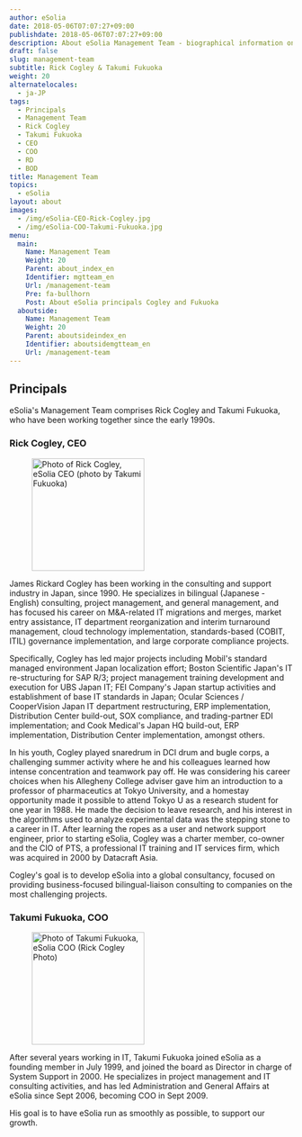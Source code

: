 ```yaml
---
author: eSolia
date: 2018-05-06T07:07:27+09:00
publishdate: 2018-05-06T07:07:27+09:00
description: About eSolia Management Team - biographical information on CEO Rick Cogley and COO Takumi Fukuoka.
draft: false
slug: management-team
subtitle: Rick Cogley & Takumi Fukuoka
weight: 20
alternatelocales:
  - ja-JP
tags:
  - Principals
  - Management Team
  - Rick Cogley
  - Takumi Fukuoka
  - CEO
  - COO
  - RD
  - BOD
title: Management Team
topics:
  - eSolia
layout: about
images:
  - /img/eSolia-CEO-Rick-Cogley.jpg
  - /img/eSolia-COO-Takumi-Fukuoka.jpg
menu:
  main:
    Name: Management Team
    Weight: 20
    Parent: about_index_en
    Identifier: mgtteam_en
    Url: /management-team
    Pre: fa-bullhorn
    Post: About eSolia principals Cogley and Fukuoka
  aboutside:
    Name: Management Team
    Weight: 20
    Parent: aboutsideindex_en    
    Identifier: aboutsidemgtteam_en
    Url: /management-team
---
```


## Principals
eSolia's Management Team comprises Rick Cogley and Takumi Fukuoka, who have been working together since the early 1990s.

### Rick Cogley, CEO

<figure class="">
<img class="is-pulled-right has-padding-m" width="200" data-caption="Rick Cogley, eSolia CEO" alt="Photo of Rick Cogley, eSolia CEO (photo by Takumi Fukuoka)" src="/img/eSolia-CEO-Rick-Cogley.jpg" >
</figure>

James Rickard Cogley has been working in the consulting and support industry in Japan, since 1990. He specializes in bilingual (Japanese - English) consulting, project management, and general management, and has focused his career on M&A-related IT migrations and merges, market entry assistance, IT department reorganization and interim turnaround management, cloud technology implementation, standards-based (COBIT, ITIL) governance implementation, and large corporate compliance projects.

Specifically, Cogley has led major projects including Mobil's standard managed environment Japan localization effort; Boston Scientific Japan's IT re-structuring for SAP R/3; project management training development and execution for UBS Japan IT; FEI Company's Japan startup activities and establishment of base IT standards in Japan; Ocular Sciences / CooperVision Japan IT department restructuring, ERP implementation, Distribution Center build-out, SOX compliance, and trading-partner EDI implementation; and Cook Medical's Japan HQ build-out, ERP implementation, Distribution Center implementation, amongst others.

In his youth, Cogley played snaredrum in DCI drum and bugle corps, a challenging summer activity where he and his colleagues learned how intense concentration and teamwork pay off. He was considering his career choices when his Allegheny College adviser gave him an introduction to a professor of pharmaceutics at Tokyo University, and a homestay opportunity made it possible to attend Tokyo U as a research student for one year in 1988. He made the decision to leave research, and his interest in the algorithms used to analyze experimental data was the stepping stone to a career in IT. After learning the ropes as a user and network support engineer, prior to starting eSolia, Cogley was a charter member, co-owner and the CIO of PTS, a professional IT training and IT services firm, which was acquired in 2000 by Datacraft Asia.

Cogley's goal is to develop eSolia into a global consultancy, focused on providing business-focused bilingual-liaison consulting to companies on the most challenging projects.

### Takumi Fukuoka, COO

<figure class="">
<img class="is-pulled-right has-padding-m" width="200" data-caption="Takumi Fukuoka, eSolia COO (Rick Cogley Photo)" alt="Photo of Takumi Fukuoka, eSolia COO (Rick Cogley Photo)" src="/img/eSolia-COO-Takumi-Fukuoka.jpg" >
</figure>

After several years working in IT, Takumi Fukuoka joined eSolia as a founding member in July 1999, and joined the board as Director in charge of System Support in 2000. He specializes in project management and IT consulting activities, and has led Administration and General Affairs at eSolia since Sept 2006, becoming COO in Sept 2009.

His goal is to have eSolia run as smoothly as possible, to support our growth.
